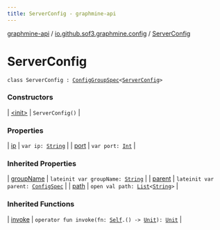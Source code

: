 ```yaml
---
title: ServerConfig - graphmine-api
---
```


[graphmine-api](../../index.html) / [io.github.sof3.graphmine.config](../index.html) / [ServerConfig](./index.html)

# ServerConfig

`class ServerConfig : `[`ConfigGroupSpec`](../-config-group-spec/index.html)`<`[`ServerConfig`](./index.html)`>`

### Constructors

| [&lt;init&gt;](-init-.html) | `ServerConfig()` |

### Properties

| [ip](ip.html) | `var ip: `[`String`](https://kotlinlang.org/api/latest/jvm/stdlib/kotlin/-string/index.html) |
| [port](port.html) | `var port: `[`Int`](https://kotlinlang.org/api/latest/jvm/stdlib/kotlin/-int/index.html) |

### Inherited Properties

| [groupName](../-config-group-spec/group-name.html) | `lateinit var groupName: `[`String`](https://kotlinlang.org/api/latest/jvm/stdlib/kotlin/-string/index.html) |
| [parent](../-config-group-spec/parent.html) | `lateinit var parent: `[`ConfigSpec`](../-config-spec/index.html) |
| [path](../-config-group-spec/path.html) | `open val path: `[`List`](https://kotlinlang.org/api/latest/jvm/stdlib/kotlin.collections/-list/index.html)`<`[`String`](https://kotlinlang.org/api/latest/jvm/stdlib/kotlin/-string/index.html)`>` |

### Inherited Functions

| [invoke](../-config-group-spec/invoke.html) | `operator fun invoke(fn: `[`Self`](../-config-group-spec/index.html#Self)`.() -> `[`Unit`](https://kotlinlang.org/api/latest/jvm/stdlib/kotlin/-unit/index.html)`): `[`Unit`](https://kotlinlang.org/api/latest/jvm/stdlib/kotlin/-unit/index.html) |

